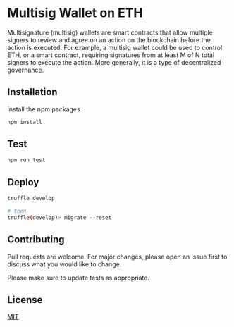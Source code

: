 # Multisig Wallet on ETH

Multisignature (multisig) wallets are smart contracts that allow multiple signers to review and agree on an action on the blockchain before the action is executed. For example, a multisig wallet could be used to control ETH, or a smart contract, requiring signatures from at least M of N total signers to execute the action. More generally, it is a type of decentralized governance.

## Installation

Install the npm packages

```bash
npm install
```

## Test

```bash
npm run test
```

## Deploy

```bash
truffle develop

# then
truffle(develop)> migrate --reset
```

## Contributing

Pull requests are welcome. For major changes, please open an issue first to discuss what you would like to change.

Please make sure to update tests as appropriate.

## License

[MIT](https://choosealicense.com/licenses/mit/)
